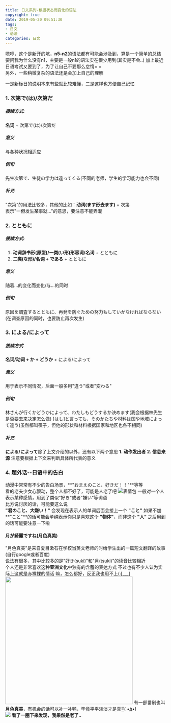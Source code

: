 ```yaml
---
title: 日文系列-根据状态而变化的语法
copyright: true
date: 2019-05-20 09:51:30
tags: 
- 日文
- 语法
categories: 日文
---
```


嗯哼，这个是新开的坑，**n5-n2**的语法都有可能会涉及到，算是一个简单的总结  
要问我为什么没有n1，主要是一般n1的语法实在很少用到(其实是不会..)
加上最近日语考试又要到了，为了让自己不要那么怠惰= =  
另外，一些稍微复杂的语法还是会加上自己的理解  
<!--more-->
一是新标日的说明本来有些就比较难懂，二是这样也方便自己记忆

### 1. 次第で(は)/次第だ

##### 接续方式:  
  **名词** + 次第で(は)/次第だ

##### 意义
与各种状况相适应

##### 例句
先生次第で、生徒の学力は違ってくる(不同的老师，学生的学习能力也会不同)

##### 补充
"次第"的用法比较多，其他的比如：**动词(ます形去ます)** + 次第  
表示"一但发生某事就..."的意思，要注意不能弄混

### 2. とともに  

##### 接续方式:   
  1. **动词辞书形(原型)/一类(い形)形容词/名词** + とともに
  2. **二类(な形)/名词 + である** + とともに

##### 意义
随着...的变化而变化/与...的同时

##### 例句
原因を調査するとともに、再発を防ぐための努力もしていかなければならない(在调查原因的同时，也要防止再次发生)

### 3. による/によって

##### 接续方式
**名词/动词 + か + どうか** + による/によって

##### 意义
用于表示不同情况，后面一般多用"違う"或者"変わる"

##### 例句
林さんが行くかどうかによって、わたしもどうするか決めます(我会根据林先生是否要去来决定怎么做)
\[はし\]と言っても、そのかたちや材料は国や地域によって違う(虽然都叫筷子，但他的形状和材料根据国家和地区也各不相同)

##### 补充
**による/によって**除了上文介绍的以外，还有以下两个意思
**1. 动作发出者**
**2. 信息来源**
注意要根据上下文来判断具体所代表的意义

### 4. 题外话--日语中的告白
动漫中常常有不少的告白场景，**"おまえのこと、好きだ！！"**等等  
看的老夫少女心颤动，整个人都不好了，可能是人老了吧
![表情包](https://github.com/OctupleSakura/showImg/blob/master/blog/wy.jpg?raw=true)
一般对一个人表示某种感情，用到了类似"好き"或者"嫌い"等词语  
比方说讨厌的话，可能要这么说  
**"君のこと、大嫌い！"**
会发现在表示人的单词后面会接上一个 **"こと"**
如果不加 **"こと"**的话可能会单纯表示你只是喜欢这个 **"物体"**，而非这个 **"人"**
之后用到的话可能要注意一下啦

#### 月が綺麗ですね(月色真美)
"月色真美"是来自夏目漱石在学校当英文老师的时给学生出的一篇短文翻译的故事(自行google或者百度)  
说法有很多，其中比较多的是"好き(suki)"和"月(tsuki)"的读音比较相近  
个人还是非常喜欢这种**亚洲文化**中独有的含蓄的表达方式
不过也有不少人认为实际上这就是赤裸裸的情话
嘛，怎么都好，反正我也用不上(:[\_\_\_]
<img src="https://github.com/OctupleSakura/showImg/blob/master/blog/animate/p2435488420.webp?raw=true" style="width:400px" >
有一部番剧也叫**月色真美**，有机会的话可以补一补鸭，毕竟平平淡淡才是真=͟͟͞͞( •̀д•́)  
<img src="https://github.com/OctupleSakura/showImg/blob/master/blog/japan/1558854835.jpg?raw=true">
**看了一圈下来发现，我果然是老了..**